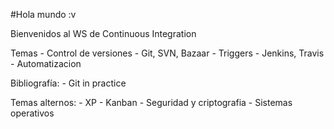 #Hola mundo :v

Bienvenidos al WS de Continuous Integration

Temas
	- Control de versiones
		- Git, SVN, Bazaar
	- Triggers
		- Jenkins, Travis
	- Automatizacion

Bibliografía:
	- Git in practice

Temas alternos:
	- XP
	- Kanban
	- Seguridad y criptografia
	- Sistemas operativos
